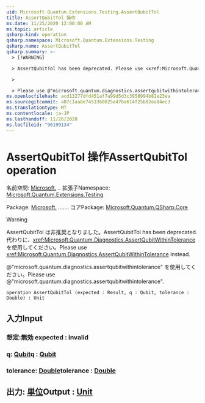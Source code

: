 ```yaml
---
uid: Microsoft.Quantum.Extensions.Testing.AssertQubitTol
title: AssertQubitTol 操作
ms.date: 11/25/2020 12:00:00 AM
ms.topic: article
qsharp.kind: operation
qsharp.namespace: Microsoft.Quantum.Extensions.Testing
qsharp.name: AssertQubitTol
qsharp.summary: >-
  > [!WARNING]

  > AssertQubitTol has been deprecated. Please use <xref:Microsoft.Quantum.Diagnostics.AssertQubitWithinTolerance> instead.

  >

  > Please use @"microsoft.quantum.diagnostics.assertqubitwithintolerance".
ms.openlocfilehash: acd13277dfd451af7a99d5d3c3958994b81e23ea
ms.sourcegitcommit: a87c1aa8e7453360025e47ba614f25b02ea84ec3
ms.translationtype: MT
ms.contentlocale: ja-JP
ms.lasthandoff: 11/26/2020
ms.locfileid: "96199134"
---
```

# <a name="assertqubittol-operation"></a><span data-ttu-id="c29a6-102">AssertQubitTol 操作</span><span class="sxs-lookup"><span data-stu-id="c29a6-102">AssertQubitTol operation</span></span>

<span data-ttu-id="c29a6-103">名前空間: [Microsoft.](xref:Microsoft.Quantum.Extensions.Testing) .. 拡張子</span><span class="sxs-lookup"><span data-stu-id="c29a6-103">Namespace: [Microsoft.Quantum.Extensions.Testing](xref:Microsoft.Quantum.Extensions.Testing)</span></span>

<span data-ttu-id="c29a6-104">Package: [Microsoft.](https://nuget.org/packages/Microsoft.Quantum.QSharp.Core) ....... コア</span><span class="sxs-lookup"><span data-stu-id="c29a6-104">Package: [Microsoft.Quantum.QSharp.Core](https://nuget.org/packages/Microsoft.Quantum.QSharp.Core)</span></span>


> [!WARNING]
> <span data-ttu-id="c29a6-105">AssertQubitTol は非推奨となりました。</span><span class="sxs-lookup"><span data-stu-id="c29a6-105">AssertQubitTol has been deprecated.</span></span> <span data-ttu-id="c29a6-106">代わりに、<xref:Microsoft.Quantum.Diagnostics.AssertQubitWithinTolerance> を使用してください。</span><span class="sxs-lookup"><span data-stu-id="c29a6-106">Please use <xref:Microsoft.Quantum.Diagnostics.AssertQubitWithinTolerance> instead.</span></span>
>
> <span data-ttu-id="c29a6-107">@"microsoft.quantum.diagnostics.assertqubitwithintolerance" を使用してください。</span><span class="sxs-lookup"><span data-stu-id="c29a6-107">Please use @"microsoft.quantum.diagnostics.assertqubitwithintolerance".</span></span>



```qsharp
operation AssertQubitTol (expected : Result, q : Qubit, tolerance : Double) : Unit
```


## <a name="input"></a><span data-ttu-id="c29a6-108">入力</span><span class="sxs-lookup"><span data-stu-id="c29a6-108">Input</span></span>

### <a name="expected--__invalidresult__"></a><span data-ttu-id="c29a6-109">想定:__無効 <Result>__</span><span class="sxs-lookup"><span data-stu-id="c29a6-109">expected : __invalid<Result>__</span></span>




### <a name="q--qubit"></a><span data-ttu-id="c29a6-110">q: [Qubit](xref:microsoft.quantum.lang-ref.qubit)</span><span class="sxs-lookup"><span data-stu-id="c29a6-110">q : [Qubit](xref:microsoft.quantum.lang-ref.qubit)</span></span>




### <a name="tolerance--double"></a><span data-ttu-id="c29a6-111">tolerance: [Double](xref:microsoft.quantum.lang-ref.double)</span><span class="sxs-lookup"><span data-stu-id="c29a6-111">tolerance : [Double](xref:microsoft.quantum.lang-ref.double)</span></span>





## <a name="output--unit"></a><span data-ttu-id="c29a6-112">出力: [単位](xref:microsoft.quantum.lang-ref.unit)</span><span class="sxs-lookup"><span data-stu-id="c29a6-112">Output : [Unit](xref:microsoft.quantum.lang-ref.unit)</span></span>

